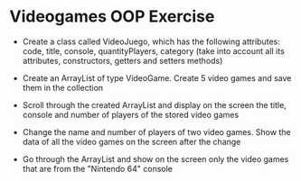 # Videogames OOP Exercise

- Create a class called VideoJuego, which has the following attributes: code, title, console, quantityPlayers, category (take into account all its attributes, constructors, getters and setters methods)

- Create an ArrayList of type VideoGame. Create 5 video games and save them in the collection

- Scroll through the created ArrayList and display on the screen the title, console and number of players of the stored video games

- Change the name and number of players of two video games. Show the data of all the video games on the screen after the change

- Go through the ArrayList and show on the screen only the video games that are from the "Nintendo 64" console
